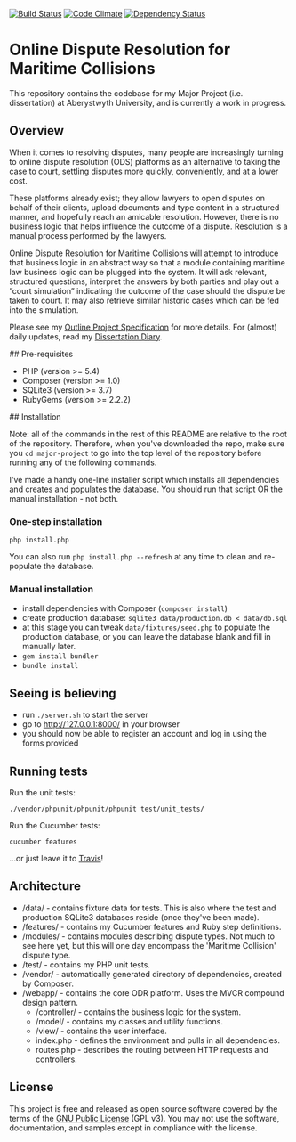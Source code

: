 [![Build Status](https://travis-ci.org/ChrisBAshton/major-project.svg?branch=master)](https://travis-ci.org/ChrisBAshton/major-project) [![Code Climate](https://codeclimate.com/github/ChrisBAshton/major-project/badges/gpa.svg)](https://codeclimate.com/github/ChrisBAshton/major-project) [![Dependency Status](https://gemnasium.com/ChrisBAshton/major-project.svg)](https://gemnasium.com/ChrisBAshton/major-project)

# Online Dispute Resolution for Maritime Collisions
This repository contains the codebase for my Major Project (i.e. dissertation) at Aberystwyth University, and is currently a work in progress.

## Overview

When it comes to resolving disputes, many people are increasingly turning to online dispute resolution (ODS) platforms as an alternative to taking the case to court, settling disputes more quickly, conveniently, and at a lower cost.

These platforms already exist; they allow lawyers to open disputes on behalf of their clients, upload documents and type content in a structured manner, and hopefully reach an amicable resolution. However, there is no business logic that helps influence the outcome of a dispute. Resolution is a manual process performed by the lawyers.

Online Dispute Resolution for Maritime Collisions will attempt to introduce that business logic in an abstract way so that a module containing maritime law business logic can be plugged into the system. It will ask relevant, structured questions, interpret the answers by both parties and play out a ”court simulation” indicating the outcome of the case should the dispute be taken to court. It may also retrieve similar historic cases which can be fed into the simulation.

Please see my [Outline Project Specification](http://ashton.codes/blog/outline-project-specification/) for more details. For (almost) daily updates, read my [Dissertation Diary](http://ashton.codes/blog/category/dissertation/).

## Pre-requisites

* PHP (version >= 5.4)
* Composer (version >= 1.0)
* SQLite3 (version >= 3.7)
* RubyGems (version >= 2.2.2)

## Installation

Note: all of the commands in the rest of this README are relative to the root of the repository. Therefore, when you've downloaded the repo, make sure you `cd major-project` to go into the top level of the repository before running any of the following commands.

I've made a handy one-line installer script which installs all dependencies and creates and populates the database. You should run that script OR the manual installation - not both.

### One-step installation

`php install.php`

You can also run `php install.php --refresh` at any time to clean and re-populate the database.

### Manual installation

* install dependencies with Composer (`composer install`)
* create production database: `sqlite3 data/production.db < data/db.sql`
* at this stage you can tweak `data/fixtures/seed.php` to populate the production database, or you can leave the database blank and fill in manually later.
* `gem install bundler`
* `bundle install`

## Seeing is believing

* run `./server.sh` to start the server
* go to http://127.0.0.1:8000/ in your browser
* you should now be able to register an account and log in using the forms provided

## Running tests

Run the unit tests:

`./vendor/phpunit/phpunit/phpunit test/unit_tests/`

Run the Cucumber tests:

`cucumber features`

...or just leave it to [Travis](https://travis-ci.org/ChrisBAshton/major-project.svg?branch=master)!

## Architecture

* /data/ - contains fixture data for tests. This is also where the test and production SQLite3 databases reside (once they've been made).
* /features/ - contains my Cucumber features and Ruby step definitions.
* /modules/ - contains modules describing dispute types. Not much to see here yet, but this will one day encompass the 'Maritime Collision' dispute type.
* /test/ - contains my PHP unit tests.
* /vendor/ - automatically generated directory of dependencies, created by Composer.
* /webapp/ - contains the core ODR platform. Uses the MVCR compound design pattern.
    - /controller/ - contains the business logic for the system.
    - /model/ - contains my classes and utility functions.
    - /view/ - contains the user interface.
    - index.php - defines the environment and pulls in all dependencies.
    - routes.php - describes the routing between HTTP requests and controllers.

## License
This project is free and released as open source software covered by the terms of the [GNU Public License](http://www.gnu.org/licenses/gpl-3.0.html) (GPL v3). You may not use the software, documentation, and samples except in compliance with the license.
